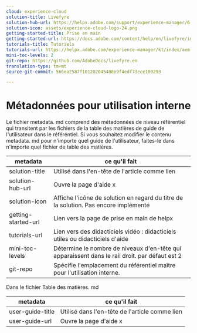 ```yaml
---
cloud: experience-cloud
solution-title: Livefyre
solution-hub-url: https://helpx.adobe.com/support/experience-manager/6-4.html
solution-icon: assets/experience-cloud-logo-24.png
getting-started-title: Prise en main
getting-started-url: https://docs.adobe.com/content/help/en/livefyre/implementation/c-getting-started/implementation-process/c-implementation-process.html
tutorials-title: Tutoriels
tutorials-url: https://helpx.adobe.com/experience-manager/kt/index/aem-6-4-videos.html
mini-toc-levels: 2
git-repo: https://github.com/AdobeDocs/livefyre.en
translation-type: tm+mt
source-git-commit: 566ea2587f101202045488e9f4edf73ece100293

---
```



# Métadonnées pour utilisation interne

Le fichier metadata. md comprend des métadonnées de niveau référentiel qui transitent par les fichiers de la table des matières de guide de l'utilisateur dans le référentiel. Si vous souhaitez modifier le contenu metadata. md pour n'importe quel guide de l'utilisateur, faites-le dans n'importe quel fichier de table des matières.

| metadata | ce qu'il fait |
|--- |--- |
| solution-title | Utilisé dans l'en-tête de l'article comme lien |
| solution-hub-url | Ouvre la page d'aide x |
| solution-icon | Affiche l'icône de solution en regard du titre de la solution. Pas encore implémenté |
| getting-started-url | Lien vers la page de prise en main de helpx |
| tutorials-url | Lien vers des didacticiels vidéo : didacticiels utiles ou didacticiels d'aide |
| mini-toc-levels | Détermine le nombre de niveaux d'en-tête qui apparaissent dans le rail droit. par défaut est 2 |
| git-repo | Spécifie l'emplacement du référentiel maître pour l'utilisation interne. |

Dans le fichier Table des matières. md

| metadata | ce qu'il fait |
|--- |--- |
| user-guide-title | Utilisé dans l'en-tête de l'article comme lien |
| user-guide-url | Ouvre la page d'aide x |
